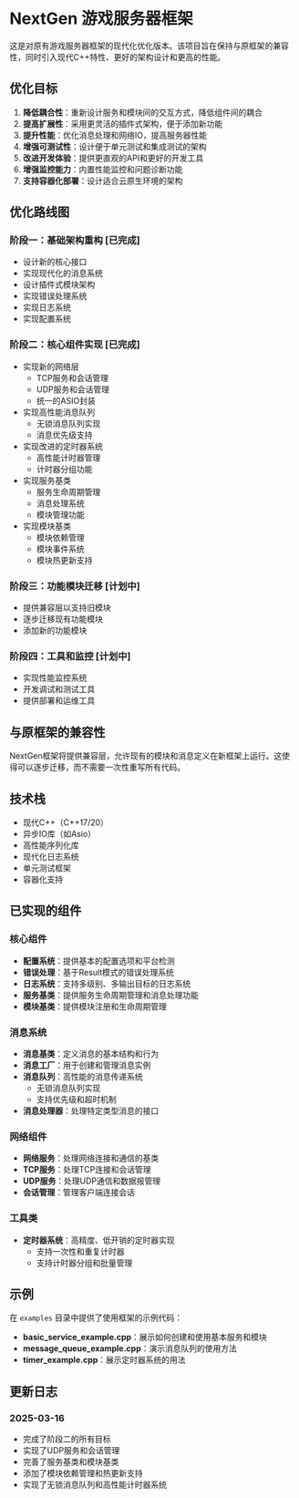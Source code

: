 # NextGen 游戏服务器框架

这是对原有游戏服务器框架的现代化优化版本。该项目旨在保持与原框架的兼容性，同时引入现代C++特性、更好的架构设计和更高的性能。

## 优化目标

1. **降低耦合性**：重新设计服务和模块间的交互方式，降低组件间的耦合
2. **提高扩展性**：采用更灵活的插件式架构，便于添加新功能
3. **提升性能**：优化消息处理和网络IO，提高服务器性能
4. **增强可测试性**：设计便于单元测试和集成测试的架构
5. **改进开发体验**：提供更直观的API和更好的开发工具
6. **增强监控能力**：内置性能监控和问题诊断功能
7. **支持容器化部署**：设计适合云原生环境的架构

## 优化路线图

### 阶段一：基础架构重构 [已完成]
- 设计新的核心接口
- 实现现代化的消息系统
- 设计插件式模块架构
- 实现错误处理系统
- 实现日志系统
- 实现配置系统

### 阶段二：核心组件实现 [已完成]
- 实现新的网络层
  - TCP服务和会话管理
  - UDP服务和会话管理
  - 统一的ASIO封装
- 实现高性能消息队列
  - 无锁消息队列实现
  - 消息优先级支持
- 实现改进的定时器系统
  - 高性能计时器管理
  - 计时器分组功能
- 实现服务基类
  - 服务生命周期管理
  - 消息处理系统
  - 模块管理功能
- 实现模块基类
  - 模块依赖管理
  - 模块事件系统
  - 模块热更新支持

### 阶段三：功能模块迁移 [计划中]
- 提供兼容层以支持旧模块
- 逐步迁移现有功能模块
- 添加新的功能模块

### 阶段四：工具和监控 [计划中]
- 实现性能监控系统
- 开发调试和测试工具
- 提供部署和运维工具

## 与原框架的兼容性

NextGen框架将提供兼容层，允许现有的模块和消息定义在新框架上运行。这使得可以逐步迁移，而不需要一次性重写所有代码。

## 技术栈

- 现代C++（C++17/20）
- 异步IO库（如Asio）
- 高性能序列化库
- 现代化日志系统
- 单元测试框架
- 容器化支持

## 已实现的组件

### 核心组件
- **配置系统**：提供基本的配置选项和平台检测
- **错误处理**：基于Result模式的错误处理系统
- **日志系统**：支持多级别、多输出目标的日志系统
- **服务基类**：提供服务生命周期管理和消息处理功能
- **模块基类**：提供模块注册和生命周期管理

### 消息系统
- **消息基类**：定义消息的基本结构和行为
- **消息工厂**：用于创建和管理消息实例
- **消息队列**：高性能的消息传递系统
  - 无锁消息队列实现
  - 支持优先级和超时机制
- **消息处理器**：处理特定类型消息的接口

### 网络组件
- **网络服务**：处理网络连接和通信的基类
- **TCP服务**：处理TCP连接和会话管理
- **UDP服务**：处理UDP通信和数据报管理
- **会话管理**：管理客户端连接会话

### 工具类
- **定时器系统**：高精度、低开销的定时器实现
  - 支持一次性和重复计时器
  - 支持计时器分组和批量管理

## 示例
在 `examples` 目录中提供了使用框架的示例代码：
- **basic_service_example.cpp**：展示如何创建和使用基本服务和模块
- **message_queue_example.cpp**：演示消息队列的使用方法
- **timer_example.cpp**：展示定时器系统的用法

## 更新日志

### 2025-03-16
- 完成了阶段二的所有目标
- 实现了UDP服务和会话管理
- 完善了服务基类和模块基类
- 添加了模块依赖管理和热更新支持
- 实现了无锁消息队列和高性能计时器系统
